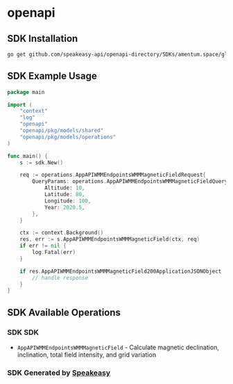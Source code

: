# openapi

<!-- Start SDK Installation -->
## SDK Installation

```bash
go get github.com/speakeasy-api/openapi-directory/SDKs/amentum.space/global-magnet/1.3.0/go
```
<!-- End SDK Installation -->

## SDK Example Usage
<!-- Start SDK Example Usage -->
```go
package main

import (
    "context"
    "log"
    "openapi"
    "openapi/pkg/models/shared"
    "openapi/pkg/models/operations"
)

func main() {
    s := sdk.New()

    req := operations.AppAPIWMMEndpointsWMMMagneticFieldRequest{
        QueryParams: operations.AppAPIWMMEndpointsWMMMagneticFieldQueryParams{
            Altitude: 10,
            Latitude: 80,
            Longitude: 100,
            Year: 2020.5,
        },
    }

    ctx := context.Background()
    res, err := s.AppAPIWMMEndpointsWMMMagneticField(ctx, req)
    if err != nil {
        log.Fatal(err)
    }

    if res.AppAPIWMMEndpointsWMMMagneticField200ApplicationJSONObject != nil {
        // handle response
    }
}
```
<!-- End SDK Example Usage -->

<!-- Start SDK Available Operations -->
## SDK Available Operations

### SDK SDK

* `AppAPIWMMEndpointsWMMMagneticField` - Calculate magnetic declination, inclination, total field intensity, and grid variation

<!-- End SDK Available Operations -->

### SDK Generated by [Speakeasy](https://docs.speakeasyapi.dev/docs/using-speakeasy/client-sdks)
